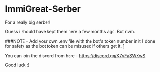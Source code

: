 # ImmiGreat-Serber
For a really big serber!

Guess i should have kept them here a few months ago. But nvm. 

###NOTE - Add your own .env file with the bot's token number in it [ done for safety as the bot token can be misused if others get it. ]


You can join the discord from here - https://discord.gg/K7vFaSWXwS

Good luck :)
